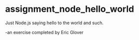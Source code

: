 assignment_node_hello_world
===========================


Just Node.js saying hello to the world and such.

-an exercise completed by Eric Glover



